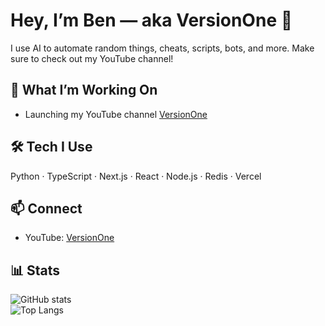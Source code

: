 # Hey, I’m Ben — aka VersionOne 👋

I use AI to automate random things, cheats, scripts, bots, and more.
Make sure to check out my YouTube channel!

## 🚀 What I’m Working On
- Launching my YouTube channel [VersionOne](https://youtube.com/@versiononedev)

## 🛠 Tech I Use
Python · TypeScript · Next.js · React · Node.js · Redis · Vercel

## 📫 Connect
- YouTube: [VersionOne](https://youtube.com/@versiononedev)  

## 📊 Stats
![GitHub stats](https://github-readme-stats.vercel.app/api?username=YOURUSERNAME&show_icons=true&theme=radical)  
![Top Langs](https://github-readme-stats.vercel.app/api/top-langs/?username=YOURUSERNAME&layout=compact&theme=radical)
